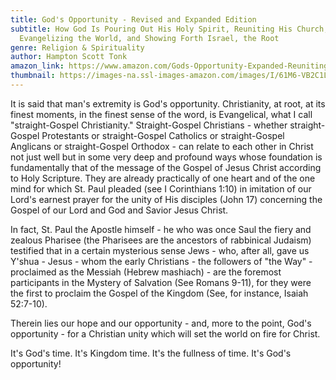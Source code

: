 ```yaml
---
title: God's Opportunity - Revised and Expanded Edition
subtitle: How God Is Pouring Out His Holy Spirit, Reuniting His Church,
  Evangelizing the World, and Showing Forth Israel, the Root
genre: Religion & Spirituality
author: Hampton Scott Tonk
amazon_link: https://www.amazon.com/Gods-Opportunity-Expanded-Reuniting-Evangelizing/dp/1648953042/ref=tmm_pap_swatch_0?_encoding=UTF8&qid=1643614100&sr=8-1
thumbnail: https://images-na.ssl-images-amazon.com/images/I/61M6-VB2C1L.jpg
---
```

It is said that man's extremity is God's opportunity. Christianity, at root, at its finest moments, in the finest sense of the word, is Evangelical, what I call "straight-Gospel Christianity." Straight-Gospel Christians - whether straight-Gospel Protestants or straight-Gospel Catholics or straight-Gospel Anglicans or straight-Gospel Orthodox - can relate to each other in Christ not just well but in some very deep and profound ways whose foundation is fundamentally that of the message of the Gospel of Jesus Christ according to Holy Scripture. They are already practically of one heart and of the one mind for which St. Paul pleaded (see I Corinthians 1:10) in imitation of our Lord's earnest prayer for the unity of His disciples (John 17) concerning the Gospel of our Lord and God and Savior Jesus Christ.

In fact, St. Paul the Apostle himself - he who was once Saul the fiery and zealous Pharisee (the Pharisees are the ancestors of rabbinical Judaism) testified that in a certain mysterious sense Jews - who, after all, gave us Y'shua - Jesus - whom the early Christians - the followers of "the Way" - proclaimed as the Messiah (Hebrew mashiach) - are the foremost participants in the Mystery of Salvation (See Romans 9-11), for they were the first to proclaim the Gospel of the Kingdom (See, for instance, Isaiah 52:7-10).

Therein lies our hope and our opportunity - and, more to the point, God's opportunity - for a Christian unity which will set the world on fire for Christ.

It's God's time. It's Kingdom time. It's the fullness of time. It's God's opportunity!